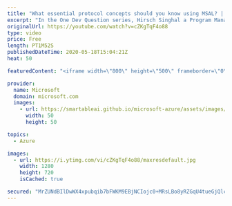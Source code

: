 ```yaml
---
title: "What essential protocol concepts should you know using MSAL? | One Dev Question: Hirsch Singhal"
excerpt: "In the One Dev Question series, Hirsch Singhal a Program Manager working on the Microsoft identity platform, explains which protocol concepts you should know using the Microsoft Authentication Library (MSAL).    For more information, visit: https://docs.microsoft.com/azure/active-directory/develop/authentication-scenarios?WT.mc_id=onedevquestion-c9-AzureIdent"
originalUrl: https://youtube.com/watch?v=cZKgTqF4o88
type: video
price: Free
length: PT1M52S
publishedDateTime: 2020-05-18T15:04:21Z
heat: 50

featuredContent: "<iframe width=\"800\" height=\"500\" frameborder=\"0\" src=\"https://www.youtube.com/embed/cZKgTqF4o88\" allow=\"accelerometer; autoplay; encrypted-media; gyroscope; picture-in-picture\" allowfullscreen></iframe>"

provider:
  name: Microsoft
  domain: microsoft.com
  images:
    - url: https://smartableai.github.io/microsoft-azure/assets/images/organizations/microsoft.com-50x50.jpg
      width: 50
      height: 50

topics:
  - Azure

images:
  - url: https://i.ytimg.com/vi/cZKgTqF4o88/maxresdefault.jpg
    width: 1280
    height: 720
    isCached: true

secured: "MrZUNdBIlDwWX4xpubqib7bFWKM9EBjNCIojc0+MRsLBo8yRZGqU4tueGjQlcWWC+NthMnAMj6ksFMte+U9wS3OScvaceJharRDgVcOSuNdOrY+YT4KkBpVecdRF2R4sNKjHRfm6e4V7mWtAlrwsS6q1PdpOmnTRaqGBltcrZyKVoPOgL5MnR0jxeYOemYQdAasjHr7ayVyTUQj/EzVrvSP4YlNnbXFw0+snPCooiQSAUlzprbzGsJkaNuuXnJx/mHyqMEfYLXGRDDXeP7b1IE1E/nXvN5eRrLYdih4ytROUg2W2IVNsT4UCu0K/f1sprtL94qiiLSj6IfsITpjiuM2cYg0o3NNHadUjXFCA6RrDX/HotRQzV0+cFndWNZFYzrkkFkr9ngsBLH3fXW75qc8NddSufJLOxfxc3hIx9sI=;sNXVvE10vX/hLn48qttfrw=="
---
```


